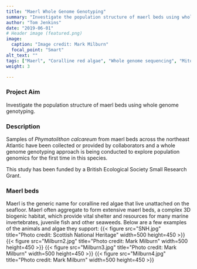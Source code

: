 ```yaml
---
title: "Maerl Whole Genome Genotyping"
summary: "Investigate the population structure of maerl beds using whole genome genotyping."
author: "Tom Jenkins"
date: "2019-06-01"
# Header image (featured.png)
image:
  caption: "Image credit: Mark Milburn"
  focal_point: "Smart"
alt_text: ""
tags: ["Maerl", "Coralline red algae", "Whole genome sequencing", "Mitogenome", "Plastome"]
weight: 3

---
```


### Project Aim
Investigate the population structure of maerl beds using whole genome genotyping.

### Description
Samples of _Phymatolithon calcareum_ from maerl beds across the northeast Atlantic have been collected or provided by collaborators and a whole genome genotyping approach is being conducted to explore population genomics for the first time in this species.

This study has been funded by a British Ecological Society Small Research Grant.

### Maerl beds
Maerl is the generic name for coralline red algae that live unattached on the seafloor. Maerl often aggregate to form extensive maerl beds, a complex 3D biogenic habitat, which provide vital shelter and resources for many marine invertebrates, juvenile fish and other seaweeds. Below are a few examples of the animals and algae they support:
{{< figure src="SNH.jpg" title="Photo credit: Scottish National Heritage" width=500 height=450 >}}
{{< figure src="Milburn2.jpg" title="Photo credit: Mark Milburn" width=500 height=450 >}}
{{< figure src="Milburn3.jpg" title="Photo credit: Mark Milburn" width=500 height=450 >}}
{{< figure src="Milburn4.jpg" title="Photo credit: Mark Milburn" width=500 height=450 >}}